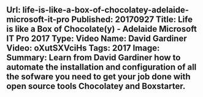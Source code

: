 Url: life-is-like-a-box-of-chocolatey-adelaide-microsoft-it-pro
Published: 20170927
Title: Life is like a Box of Chocolate(y) - Adelaide Microsoft IT Pro 2017
Type: Video
Name: David Gardiner
Video: oXutSXVciHs
Tags: 2017
Image: <img class="lazy" src="data:image/gif;base64,R0lGODlhAQABAIAAAAAAAP///yH5BAEAAAAALAAAAAABAAEAAAIBRAA7" data-src="/content/images/videos/03-17.jpg" alt="Life is like a Box of Chocolate(y) - Adelaide Microsoft IT Pro 2017" title="Life is like a Box of Chocolate(y) - Adelaide Microsoft IT Pro 2017" />
Summary: Learn from David Gardiner how to automate the installation and configuration of all the sofware you need to get your job done with open source tools Chocolatey and Boxstarter.
---